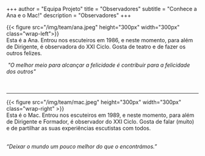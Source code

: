 +++
author = "Equipa Projeto"
title = "Observadores"
subtitle = "Conhece a Ana e o Mac!"
description = "Observadores"
+++

<!--more-->

{{< figure src="/img/team/ana.jpeg" height="300px" width="300px" class="wrap-left">}}
​  
Esta é a Ana.
Entrou nos escuteiros em 1986, e neste momento, para além de Dirigente, é observadora do XXI Ciclo. Gosta de teatro e de fazer os outros felizes.

​
_"O melhor meio para alcançar a felicidade é contribuir para a felicidade dos outros"_
​  
​  
​

---

{{< figure src="/img/team/mac.jpeg" height="300px" width="300px" class="wrap-right" >}}
​  
Esta é o Mac.
Entrou nos escuteiros em 1989, e neste momento, para além de Dirigente e Formador, é observador do XXI Ciclo. Gosta de falar (muito) e de partilhar as suas experiências escutistas com todos.
​  
​

_“Deixar o mundo um pouco melhor do que o encontrámos.”_
​  
​  
​
